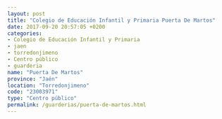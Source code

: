 ```yaml
---
layout: post
title: "Colegio de Educación Infantil y Primaria Puerta De Martos"
date: 2017-09-20 20:57:05 +0200
categories:
- Colegio de Educación Infantil y Primaria
- jaen
- torredonjimeno
- Centro público
- guarderia
name: "Puerta De Martos"
province: "Jaén"
location: "Torredonjimeno"
code: "23003971"
type: "Centro público"
permalink: /guarderias/puerta-de-martos.html
---
```

